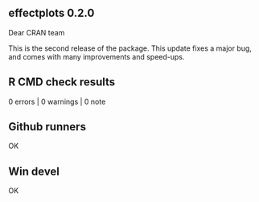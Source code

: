 ## effectplots 0.2.0

Dear CRAN team

This is the second release of the package. This update fixes a major bug, and comes
with many improvements and speed-ups.

## R CMD check results

0 errors | 0 warnings | 0 note

## Github runners

OK

## Win devel

OK


